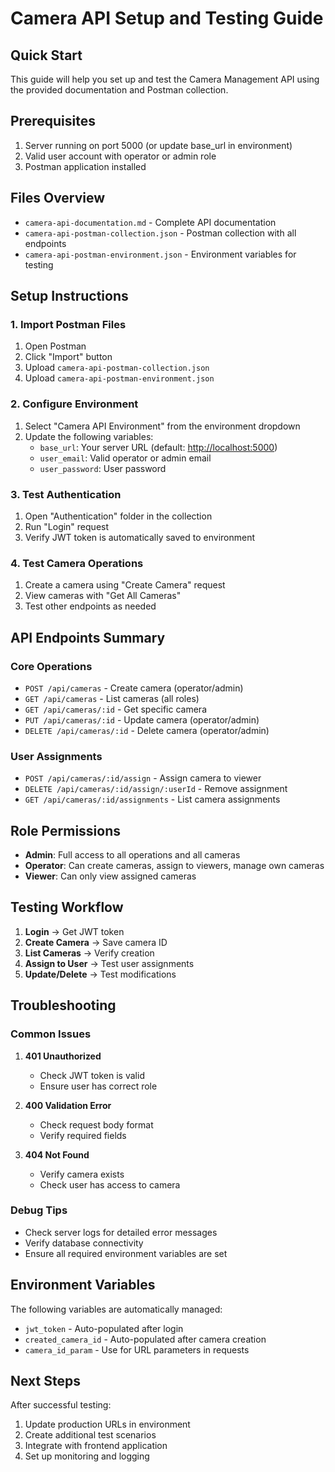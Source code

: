 # Camera API Setup and Testing Guide

## Quick Start

This guide will help you set up and test the Camera Management API using the provided documentation and Postman collection.

## Prerequisites

1. Server running on port 5000 (or update base_url in environment)
2. Valid user account with operator or admin role
3. Postman application installed

## Files Overview

- `camera-api-documentation.md` - Complete API documentation
- `camera-api-postman-collection.json` - Postman collection with all endpoints
- `camera-api-postman-environment.json` - Environment variables for testing

## Setup Instructions

### 1. Import Postman Files

1. Open Postman
2. Click "Import" button
3. Upload `camera-api-postman-collection.json`
4. Upload `camera-api-postman-environment.json`

### 2. Configure Environment

1. Select "Camera API Environment" from the environment dropdown
2. Update the following variables:
   - `base_url`: Your server URL (default: <http://localhost:5000>)
   - `user_email`: Valid operator or admin email
   - `user_password`: User password

### 3. Test Authentication

1. Open "Authentication" folder in the collection
2. Run "Login" request
3. Verify JWT token is automatically saved to environment

### 4. Test Camera Operations

1. Create a camera using "Create Camera" request
2. View cameras with "Get All Cameras"
3. Test other endpoints as needed

## API Endpoints Summary

### Core Operations

- `POST /api/cameras` - Create camera (operator/admin)
- `GET /api/cameras` - List cameras (all roles)
- `GET /api/cameras/:id` - Get specific camera
- `PUT /api/cameras/:id` - Update camera (operator/admin)
- `DELETE /api/cameras/:id` - Delete camera (operator/admin)

### User Assignments

- `POST /api/cameras/:id/assign` - Assign camera to viewer
- `DELETE /api/cameras/:id/assign/:userId` - Remove assignment
- `GET /api/cameras/:id/assignments` - List camera assignments

## Role Permissions

- **Admin**: Full access to all operations and all cameras
- **Operator**: Can create cameras, assign to viewers, manage own cameras
- **Viewer**: Can only view assigned cameras

## Testing Workflow

1. **Login** → Get JWT token
2. **Create Camera** → Save camera ID
3. **List Cameras** → Verify creation
4. **Assign to User** → Test user assignments
5. **Update/Delete** → Test modifications

## Troubleshooting

### Common Issues

1. **401 Unauthorized**
   - Check JWT token is valid
   - Ensure user has correct role

2. **400 Validation Error**
   - Check request body format
   - Verify required fields

3. **404 Not Found**
   - Verify camera exists
   - Check user has access to camera

### Debug Tips

- Check server logs for detailed error messages
- Verify database connectivity
- Ensure all required environment variables are set

## Environment Variables

The following variables are automatically managed:

- `jwt_token` - Auto-populated after login
- `created_camera_id` - Auto-populated after camera creation
- `camera_id_param` - Use for URL parameters in requests

## Next Steps

After successful testing:

1. Update production URLs in environment
2. Create additional test scenarios
3. Integrate with frontend application
4. Set up monitoring and logging
